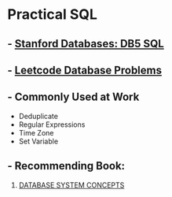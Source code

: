 # Practical SQL
## - [Stanford Databases: DB5 SQL](https://lagunita.stanford.edu/courses/DB/SQL/SelfPaced/courseware/ch-sql/seq-exercise-sql_social_query_core/)
## - [Leetcode Database Problems](https://leetcode.com/problemset/database/)

## - Commonly Used at Work
- Deduplicate 
- Regular Expressions
- Time Zone
- Set Variable

## - Recommending Book: 
1. [DATABASE SYSTEM CONCEPTS](https://kakeboksen.td.org.uit.no/Database%20System%20Concepts%206th%20edition.pdf)
